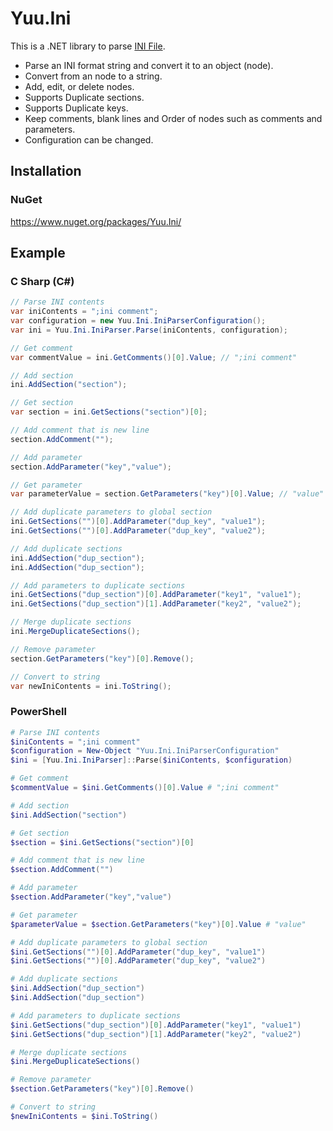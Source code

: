 # Yuu.Ini

This is a .NET library to parse [INI File](https://en.wikipedia.org/wiki/INI_file).

- Parse an INI format string and convert it to an object (node).
- Convert from an node to a string.
- Add, edit, or delete nodes.
- Supports Duplicate sections.
- Supports Duplicate keys.
- Keep comments, blank lines and Order of nodes such as comments and parameters.
- Configuration can be changed.

## Installation

### NuGet

<https://www.nuget.org/packages/Yuu.Ini/>

## Example

### C Sharp (C#)

```c#
// Parse INI contents
var iniContents = ";ini comment";
var configuration = new Yuu.Ini.IniParserConfiguration();
var ini = Yuu.Ini.IniParser.Parse(iniContents, configuration);

// Get comment
var commentValue = ini.GetComments()[0].Value; // ";ini comment"

// Add section
ini.AddSection("section");

// Get section
var section = ini.GetSections("section")[0];

// Add comment that is new line
section.AddComment("");

// Add parameter
section.AddParameter("key","value");

// Get parameter
var parameterValue = section.GetParameters("key")[0].Value; // "value"

// Add duplicate parameters to global section
ini.GetSections("")[0].AddParameter("dup_key", "value1");
ini.GetSections("")[0].AddParameter("dup_key", "value2");

// Add duplicate sections
ini.AddSection("dup_section");
ini.AddSection("dup_section");

// Add parameters to duplicate sections
ini.GetSections("dup_section")[0].AddParameter("key1", "value1");
ini.GetSections("dup_section")[1].AddParameter("key2", "value2");

// Merge duplicate sections
ini.MergeDuplicateSections();

// Remove parameter
section.GetParameters("key")[0].Remove();

// Convert to string
var newIniContents = ini.ToString();
```

### PowerShell

```powershell
# Parse INI contents
$iniContents = ";ini comment"
$configuration = New-Object "Yuu.Ini.IniParserConfiguration"
$ini = [Yuu.Ini.IniParser]::Parse($iniContents, $configuration)

# Get comment
$commentValue = $ini.GetComments()[0].Value # ";ini comment"

# Add section
$ini.AddSection("section")

# Get section
$section = $ini.GetSections("section")[0]

# Add comment that is new line
$section.AddComment("")

# Add parameter
$section.AddParameter("key","value")

# Get parameter
$parameterValue = $section.GetParameters("key")[0].Value # "value"

# Add duplicate parameters to global section
$ini.GetSections("")[0].AddParameter("dup_key", "value1")
$ini.GetSections("")[0].AddParameter("dup_key", "value2")

# Add duplicate sections
$ini.AddSection("dup_section")
$ini.AddSection("dup_section")

# Add parameters to duplicate sections
$ini.GetSections("dup_section")[0].AddParameter("key1", "value1")
$ini.GetSections("dup_section")[1].AddParameter("key2", "value2")

# Merge duplicate sections
$ini.MergeDuplicateSections()

# Remove parameter
$section.GetParameters("key")[0].Remove()

# Convert to string
$newIniContents = $ini.ToString()
```
